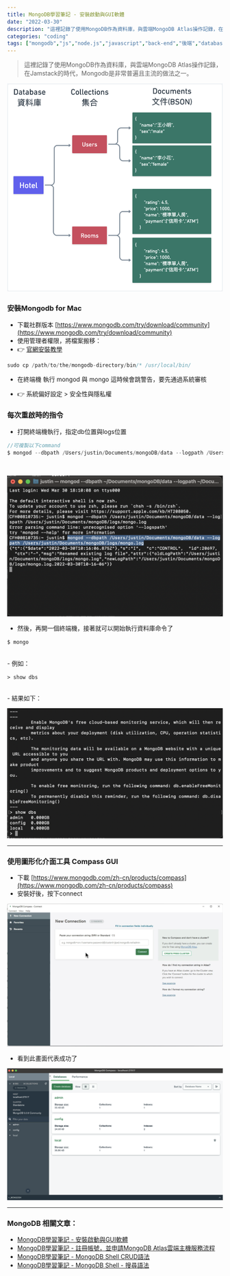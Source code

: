 ```yaml
---
title: MongoDB學習筆記 - 安裝啟動與GUI軟體
date: "2022-03-30"
description: "這裡記錄了使用MongoDB作為資料庫，與雲端MongoDB Atlas操作記錄，在Jamstack的時代，Mongodb是非常普遍且主流的做法之一。"
categories: "coding"
tags: ["mongodb","js","node.js","javascript","back-end","後端","database","db","Jamstack"]
---
```

> 這裡記錄了使用MongoDB作為資料庫，與雲端MongoDB Atlas操作記錄，在Jamstack的時代，Mongodb是非常普遍且主流的做法之一。

![1.png](./1.png)

### 安裝Mongodb for Mac

- 下載社群版本 [https://www.mongodb.com/try/download/community](https://www.mongodb.com/try/download/community)
- 使用管理者權限，將檔案搬移：
- 👉 [官網安裝教學](https://www.mongodb.com/docs/manual/tutorial/install-mongodb-enterprise-on-os-x/)

```jsx
sudo cp /path/to/the/mongodb-directory/bin/* /usr/local/bin/
```

- 在終端機 執行 mongod 與 mongo 這時候會跳警告，要先通過系統審核

- 👉 系統偏好設定 > 安全性與隱私權



### 每次重啟時的指令

- 打開終端機執行，指定db位置與logs位置


```jsx
//可複製以下command
$ mongod --dbpath /Users/justin/Documents/mongoDB/data --logpath /Users/justin/Documents/mongoDB/logs/mongo.log
```
<br/>

![2.png](./2.png)

- 然後，再開一個終端機，接著就可以開始執行資料庫命令了

```jsx
$ mongo
```

<br/>
- 例如：

```
> show dbs
```

<br/>
- 結果如下：

![3.png](./3.png)

---

### 使用圖形化介面工具 Compass GUI

- 下載 [https://www.mongodb.com/zh-cn/products/compass](https://www.mongodb.com/zh-cn/products/compass)
- 安裝好後，按下connect

![4.png](./4.png)

- 看到此畫面代表成功了

![5.png](./5.png)


---


### MongoDB 相關文章：
- <a href="/blog/mongodb-1/">MongoDB學習筆記 - 安裝啟動與GUI軟體</a><br/>
- <a href="/blog/mongodb-2/">MongoDB學習筆記 - 註冊帳號，並申請MongoDB Atlas雲端主機服務流程</a><br/>
- <a href="/blog/mongodb-3/">MongoDB學習筆記 - MongoDB Shell CRUD語法</a><br/>
- <a href="/blog/mongodb-4">MongoDB學習筆記 - MongoDB Shell - 搜尋語法</a><br/>
